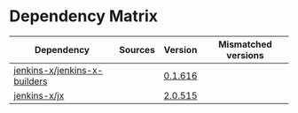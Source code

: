 # Dependency Matrix

Dependency | Sources | Version | Mismatched versions
---------- | ------- | ------- | -------------------
[jenkins-x/jenkins-x-builders](https://github.com/jenkins-x/jenkins-x-builders) |  | [0.1.616]() | 
[jenkins-x/jx](https://github.com/jenkins-x/jx) |  | [2.0.515](https://github.com/jenkins-x/jx/releases/tag/v2.0.515) | 
